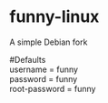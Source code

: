 # funny-linux
A simple Debian fork

#Defaults <br/>
username = funny <br/>
password = funny <br/>
root-password = funny <br/>
